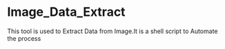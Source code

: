 # Image_Data_Extract
This tool is used to Extract Data from Image.It is a shell script to Automate the process
